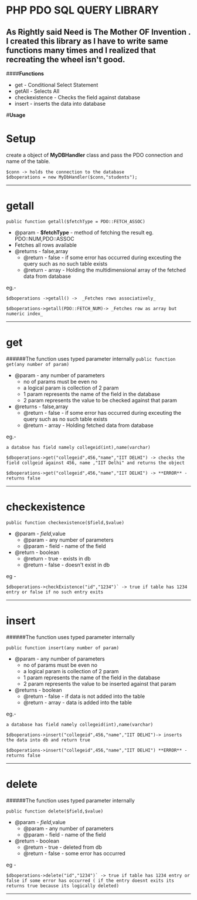 PHP PDO SQL QUERY LIBRARY
========================

As Rightly said **Need is The Mother OF Invention** . I created this library as I have to write same functions many times and I realized that  recreating the wheel isn't good. 
----------



####**Functions**

* get - Conditional Select Statement
* getAll - Selects All
* checkexistence - Checks the field against database
* insert - inserts the data into database

#**Usage**

Setup
====
create a object of **MyDBHandler** class and pass the PDO connection and name of the table.


	$conn -> holds the connection to the database 
	$dboperations = new MyDbHandler($conn,"students");
---------
**getall**
=========
``public function getall($fetchType = PDO::FETCH_ASSOC)``

* @param - **$fetchType** - method of fetching the result eg. PDO::NUM,PDO::ASSOC
* Fetches all rows available
* @returns - false,array
     * @return - false - if some error has occurred during exceuting the query such as no such table exists
     * @return - array - Holding the multidimensional array of the fetched data from database

eg.-
 
    $dboperations ->getall() ->  _Fetches rows associatively_
	
    $dboperations->getall(PDO::FETCH_NUM)-> _Fetches row as array but numeric index_

------------
**get**
======
######The function uses typed parameter internally
``public function get(any number of param)``


* @param - any number of parameters 
	* no of params must be even no
	* a logical param is collection of 2 param 
	* 1 param represents the name of the field in the database
	* 2 param represents the value to be checked against that param
* @returns - false,array
     * @return - false - if some error has occurred during exceuting the query 		such as no such table exists
     * @return - array - Holding fetched data from database

eg.- 
		
    a databse has field namely collegeid(int),name(varchar)

	$dboperations->get("collegeid",456,"name","IIT DELHI") -> checks the field collgeid against 456, name ,"IIT Delhi" and returns the object
	
    $dboperations->get("collegeid",456,"name","IIT DELHI") -> **ERROR** - returns false 

--------------
**checkexistence**
======
``public function checkexistence($field,$value)``
* @param - $field,$value 
	 * @param - any number of parameters 
     * @param - field - name of the field
* @return - boolean
     * @return - true - exists in db
     * @return - false - doesn't exist in db


eg - 
	
    $dboperations->checkExistence("id","1234")` -> true if table has 1234 entry or false if no such entry exits

--------------

**insert**
======

######The function uses typed parameter internally

``public function insert(any number of param)``

* @param - any number of parameters 
	* no of params must be even no
	* a logical param is collection of 2 param 
	* 1 param represents the name of the field in the database
	* 2 param represents the value to be inserted against that param
* @returns - boolean
     * @return - false - if data is not added into the table
     * @return - array - data is added into the table

eg.- 
	
    a database has field namely collegeid(int),name(varchar)

	$dboperations->insert("collegeid",456,"name","IIT DELHI")-> inserts the data into db and return true
	
    $dboperations->insert("collegeid",456,"name","IIT DELHI") **ERROR** - returns false 
    
-------
**delete**
======
######The function uses typed parameter internally

``public function delete($field,$value)``
* @param - $field,$value 
	 * @param - any number of parameters 
     * @param - field - name of the field
* @return - boolean
     * @return - true - deleted from db
     * @return - false - some error has occurred


eg - 
	
    $dboperations->delete("id","1234")` -> true if table has 1234 entry or false if some error has occurred ( if the entry doesnt exits its returns true because its logically deleted)

--------------